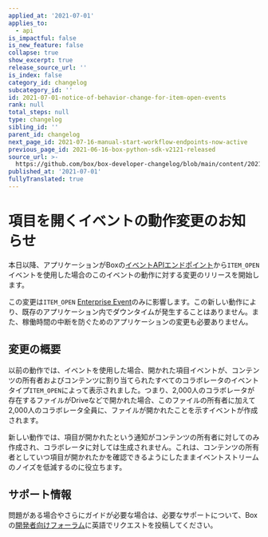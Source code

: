 ```yaml
---
applied_at: '2021-07-01'
applies_to:
  - api
is_impactful: false
is_new_feature: false
collapse: true
show_excerpt: true
release_source_url: ''
is_index: false
category_id: changelog
subcategory_id: ''
id: 2021-07-01-notice-of-behavior-change-for-item-open-events
rank: null
total_steps: null
type: changelog
sibling_id: ''
parent_id: changelog
next_page_id: 2021-07-16-manual-start-workflow-endpoints-now-active
previous_page_id: 2021-06-16-box-python-sdk-v2121-released
source_url: >-
  https://github.com/box/box-developer-changelog/blob/main/content/2021/07-01-notice-of-behavior-change-for-item-open-events.md
published_at: '2021-07-01'
fullyTranslated: true
---
```

# 項目を開くイベントの動作変更のお知らせ

本日以降、アプリケーションがBoxの[イベントAPIエンドポイント][event-apis]から`ITEM_OPEN`イベントを使用した場合のこのイベントの動作に対する変更のリリースを開始します。

この変更は`ITEM_OPEN` [Enterprise Event][user-events]のみに影響します。この新しい動作により、既存のアプリケーション内でダウンタイムが発生することはありません。また、稼働時間の中断を防ぐためのアプリケーションの変更も必要ありません。

## 変更の概要

以前の動作では、イベントを使用した場合、開かれた項目イベントが、コンテンツの所有者およびコンテンツに割り当てられたすべてのコラボレータのイベントタイプ`ITEM_OPEN`によって表示されました。つまり、2,000人のコラボレータが存在するファイルがDriveなどで開かれた場合、このファイルの所有者に加えて2,000人のコラボレータ全員に、ファイルが開かれたことを示すイベントが作成されます。

新しい動作では、項目が開かれたという通知がコンテンツの所有者に対してのみ作成され、コラボレータに対しては生成されません。これは、コンテンツの所有者としていつ項目が開かれたかを確認できるようにしたままイベントストリームのノイズを低減するのに役立ちます。

## サポート情報

問題がある場合やさらにガイドが必要な場合は、必要なサポートについて、Boxの[開発者向けフォーラム][forum]に英語でリクエストを投稿してください。

[event-apis]: https://developer.box.com/reference/get-events

[user-events]: g://events/enterprise-events/for-enterprise

[forum]: https://support.box.com/hc/en-us/community/topics/360001932973-Platform-and-Developer-Forum
